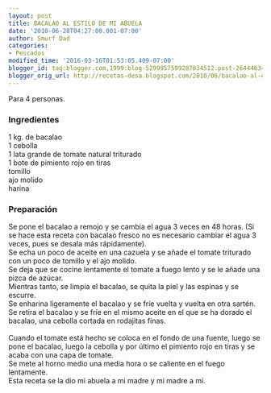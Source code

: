 ```yaml
---
layout: post
title: BACALAO AL ESTILO DE MI ABUELA
date: '2010-06-28T04:27:00.001-07:00'
author: Smurf Dad
categories:
- Pescados
modified_time: '2016-03-16T01:53:05.409-07:00'
blogger_id: tag:blogger.com,1999:blog-5299957599287034512.post-2644483496582674141
blogger_orig_url: http://recetas-desa.blogspot.com/2010/06/bacalao-al-estilo-de-mi-abuela.html
---
```


Para 4 personas.<br /><h3>Ingredientes</h3>1 kg. de bacalao<br />1 cebolla<br />1 lata grande de tomate natural triturado<br />1 bote de pimiento rojo en tiras<br />tomillo<br />ajo molido<br />harina<br /><h3>Preparación</h3>Se pone el bacalao a remojo y se cambia el agua 3 veces en 48 horas. (Si se hace esta receta con bacalao fresco no es necesario cambiar el agua 3 veces, pues se desala más rápidamente).<br />Se echa un poco de aceite en una cazuela y se añade el tomate triturado con un poco de tomillo y el ajo molido.<br />Se deja que se cocine lentamente el tomate a fuego lento y se le añade una pizca de azúcar.<br />Mientras tanto, se limpia el bacalao, se quita la piel y las espinas y se escurre.<br />Se enharina ligeramente el bacalao y se fríe vuelta y vuelta en otra sartén.<br />Se retira el bacalao y se fríe en el mismo aceite en el que se ha dorado el bacalao, una cebolla cortada en rodajitas finas.<br /><br />Cuando el tomate está hecho se coloca en el fondo de una fuente, luego se pone el bacalao, luego la cebolla y por último el pimiento rojo en tiras y se acaba con una capa de tomate.<br />Se mete al horno medio una media hora o se caliente en el fuego lentamente.<br />Esta receta se la dio mi abuela a mi madre y mi madre a mi.